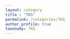 ```yaml
---
layout: category
title : "TKG"
permalink: /categories/TKG
author_profile: true
taxonomy: TKG
---
```


<!-- <h2> post by category : {{ page.title }} </h2> -->
